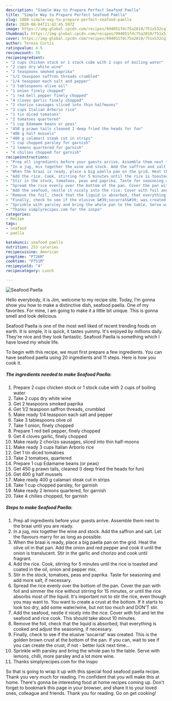 ```yaml
---
description: "Simple Way to Prepare Perfect Seafood Paella"
title: "Simple Way to Prepare Perfect Seafood Paella"
slug: 1800-simple-way-to-prepare-perfect-seafood-paella
date: 2020-08-04T11:42:45.597Z
image: https://img-global.cpcdn.com/recipes/994051fdc75a2810/751x532cq70/seafood-paella-recipe-main-photo.jpg
thumbnail: https://img-global.cpcdn.com/recipes/994051fdc75a2810/751x532cq70/seafood-paella-recipe-main-photo.jpg
cover: https://img-global.cpcdn.com/recipes/994051fdc75a2810/751x532cq70/seafood-paella-recipe-main-photo.jpg
author: Teresa Curtis
ratingvalue: 4.5
reviewcount: 15
recipeingredient:
- "2 cups chicken stock or 1 stock cube with 2 cups of boiling water"
- "2 cups dry white wine"
- "2 teaspoons smoked paprika"
- "1/2 teaspoon saffron threads crumbled"
- "1/4 teaspoon each salt and pepper"
- "3 tablespoons olive oil"
- "1 onion finely chopped"
- "1 red bell pepper finely chopped"
- "4 cloves garlic finely chopped"
- "2 chorizo sausages sliced into thin halfmoons"
- "3 cups Italian Arborio rice"
- "1 tin diced tomatoes"
- "2 tomatoes quartered"
- "1 cup Edamame beans or peas"
- "450 g prawn tails cleaned I deep fried the heads for fun"
- "400 g half mussels"
- "400 g calamari steak cut in strips"
- "1 cup chopped parsley for garnish"
- "2 lemons quartered for garnish"
- "4 chilies chopped for garnish"
recipeinstructions:
- "Prep all ingredients before your guests arrive. Assemble them next to the braai until you are ready."
- "In a jug, mix together the wine and stock. Add the saffron and salt. Let the flavours marry for as long as possible."
- "When the braai is ready, place a big paella pan on the grid. Heat the olive oil in that pan. Add the onion and red pepper and cook it until the onion is translucent. Stir in the garlic and chorizo and cook until fragrant."
- "Add the rice. Cook, stirring for 5 minutes until the rice is toasted and coated in the oil, onion and pepper mix."
- "Stir in the stock, tomatoes, peas and paprika. Taste for seasoning and add more salt, if necessary."
- "Spread the rice evenly over the bottom of the pan. Cover the pan with foil and simmer the rice without stirring for 15 minutes, or until the rice absorbs most of the liquid. It&#39;s important not to stir the rice, even though you may want to. You want to create a crust at the bottom. If it starts to look too dry, add some water/wine, but not too much and DON&#39;T stir."
- "Add the seafood, nestle it nicely into the rice. Cover with foil and let the seafood and rice cook. This should take about 10 minutes."
- "Remove the foil, check that the liquid is absorbed, that everything is cooked and adjust the seasoning, if necessary."
- "Finally, check to see if the elusive &#39;socarrat&#39; was created. This is the golden brown crust at the bottom of the pan. If you can, wait to see if you can create the crust, if not - better luck next time..."
- "Sprinkle with parsley and bring the whole pan to the table. Serve with lemons, chilli, more parsley and a lot more wine."
- "Thanks simplyrecipes.com for the inspo"
categories:
- Recipe
tags:
- seafood
- paella

katakunci: seafood paella 
nutrition: 253 calories
recipecuisine: American
preptime: "PT26M"
cooktime: "PT51M"
recipeyield: "4"
recipecategory: Lunch

---
```



![Seafood Paella](https://img-global.cpcdn.com/recipes/994051fdc75a2810/751x532cq70/seafood-paella-recipe-main-photo.jpg)

Hello everybody, it is Jim, welcome to my recipe site. Today, I'm gonna show you how to make a distinctive dish, seafood paella. One of my favorites. For mine, I am going to make it a little bit unique. This is gonna smell and look delicious.



Seafood Paella is one of the most well liked of recent trending foods on earth. It is simple, it is quick, it tastes yummy. It's enjoyed by millions daily. They're nice and they look fantastic. Seafood Paella is something which I have loved my whole life.


To begin with this recipe, we must first prepare a few ingredients. You can have seafood paella using 20 ingredients and 11 steps. Here is how you cook it.

<!--inarticleads1-->

##### The ingredients needed to make Seafood Paella:

1. Prepare 2 cups chicken stock or 1 stock cube with 2 cups of boiling water
1. Take 2 cups dry white wine
1. Get 2 teaspoons smoked paprika
1. Get 1/2 teaspoon saffron threads, crumbled
1. Make ready 1/4 teaspoon each salt and pepper
1. Take 3 tablespoons olive oil
1. Take 1 onion, finely chopped
1. Prepare 1 red bell pepper, finely chopped
1. Get 4 cloves garlic, finely chopped
1. Make ready 2 chorizo sausages, sliced into thin half-moons
1. Make ready 3 cups Italian Arborio rice
1. Get 1 tin diced tomatoes
1. Take 2 tomatoes, quartered
1. Prepare 1 cup Edamame beans (or peas)
1. Get 450 g prawn tails, cleaned (I deep fried the heads for fun)
1. Get 400 g half mussels
1. Make ready 400 g calamari steak cut in strips
1. Take 1 cup chopped parsley, for garnish
1. Make ready 2 lemons quartered, for garnish
1. Take 4 chilies chopped, for garnish




<!--inarticleads2-->

##### Steps to make Seafood Paella:

1. Prep all ingredients before your guests arrive. Assemble them next to the braai until you are ready.
1. In a jug, mix together the wine and stock. Add the saffron and salt. Let the flavours marry for as long as possible.
1. When the braai is ready, place a big paella pan on the grid. Heat the olive oil in that pan. Add the onion and red pepper and cook it until the onion is translucent. Stir in the garlic and chorizo and cook until fragrant.
1. Add the rice. Cook, stirring for 5 minutes until the rice is toasted and coated in the oil, onion and pepper mix.
1. Stir in the stock, tomatoes, peas and paprika. Taste for seasoning and add more salt, if necessary.
1. Spread the rice evenly over the bottom of the pan. Cover the pan with foil and simmer the rice without stirring for 15 minutes, or until the rice absorbs most of the liquid. It&#39;s important not to stir the rice, even though you may want to. You want to create a crust at the bottom. If it starts to look too dry, add some water/wine, but not too much and DON&#39;T stir.
1. Add the seafood, nestle it nicely into the rice. Cover with foil and let the seafood and rice cook. This should take about 10 minutes.
1. Remove the foil, check that the liquid is absorbed, that everything is cooked and adjust the seasoning, if necessary.
1. Finally, check to see if the elusive &#39;socarrat&#39; was created. This is the golden brown crust at the bottom of the pan. If you can, wait to see if you can create the crust, if not - better luck next time...
1. Sprinkle with parsley and bring the whole pan to the table. Serve with lemons, chilli, more parsley and a lot more wine.
1. Thanks simplyrecipes.com for the inspo




So that is going to wrap it up with this special food seafood paella recipe. Thank you very much for reading. I'm confident that you will make this at home. There's gonna be interesting food at home recipes coming up. Don't forget to bookmark this page in your browser, and share it to your loved ones, colleague and friends. Thank you for reading. Go on get cooking!
